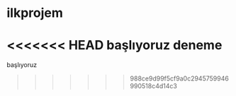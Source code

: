 # ilkprojem
<<<<<<< HEAD
başlıyoruz
deneme
=======
başlıyoruz 
>>>>>>> 988ce9d99f5cf9a0c2945759946990518c4d14c3
